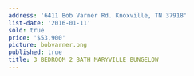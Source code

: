 ```yaml
---
address: '6411 Bob Varner Rd. Knoxville, TN 37918'
list-date: '2016-01-11'
sold: true
price: '$53,900'
picture: bobvarner.png
published: true
title: 3 BEDROOM 2 BATH MARYVILLE BUNGELOW
---
```

